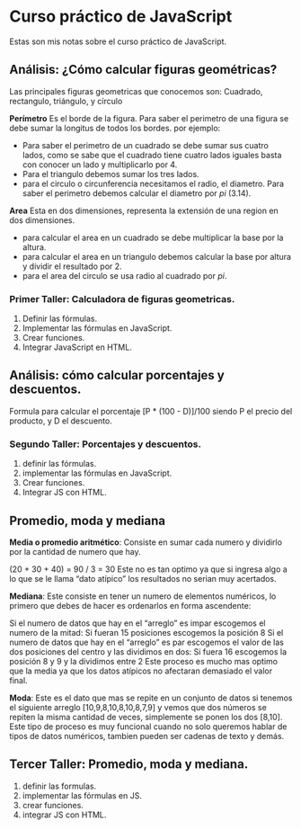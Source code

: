 # Curso práctico de JavaScript

Estas son mis notas sobre el curso práctico de JavaScript.

## Análisis: ¿Cómo calcular figuras geométricas?
Las principales figuras geometricas que conocemos son: Cuadrado, rectangulo, triángulo, y círculo

**Perímetro** 
Es el borde de la figura.
Para saber el perimetro de una figura se debe sumar la longitus de 
todos los bordes. por ejemplo:

* Para saber el perimetro de un cuadrado se debe sumar sus cuatro lados, como se sabe que el cuadrado tiene cuatro lados iguales basta con conocer un lado y multiplicarlo por 4.
* Para el triangulo debemos sumar los tres lados.
* para el circulo o circunferencia necesitamos el radio, el diametro. Para saber el perimetro debemos calcular el diametro por *pi* (3.14).

**Area**
Esta en dos dimensiones, representa la extensión de una region en dos dimensiones.

* para calcular el area en un cuadrado se debe multiplicar la base por la altura.
* para calcular el area en un triangulo debemos calcular la base por altura y dividir el resultado por 2.
* para el area del circulo se usa radio al cuadrado por *pi*.

### Primer Taller: Calculadora de figuras geometricas.
1. Definir las fórmulas.
2. Implementar las fórmulas en JavaScript.
3. Crear funciones.
4. Integrar JavaScript en HTML.

## Análisis: cómo calcular porcentajes y descuentos.
Formula para calcular el porcentaje
[P * (100 - D)]/100 siendo P el precio del producto, y D el descuento.
### Segundo Taller: Porcentajes y descuentos.
1. definir las fórmulas.
2. implementar las fórmulas en JavaScript.
3. Crear funciones.
4. Integrar JS con HTML.

## Promedio, moda y mediana
**Media o promedio aritmético**: Consiste en sumar cada numero y dividirlo por la cantidad de numero que hay.

(20 + 30 + 40) = 90 / 3 = 30
Este no es tan optimo ya que si ingresa algo a lo que se le llama “dato atípico” los resultados no serian muy acertados.


**Mediana**: Este consiste en tener un numero de elementos numéricos, lo primero que debes de hacer es ordenarlos en forma ascendente:

Si el numero de datos que hay en el “arreglo” es impar escogemos el numero de la mitad: Si fueran 15 posiciones escogemos la posición 8
Si el numero de datos que hay en el “arreglo” es par escogemos el valor de las dos posiciones del centro y las dividimos en dos: Si fuera 16 escogemos la posición 8 y 9 y la dividimos entre 2
Este proceso es mucho mas optimo que la media ya que los datos atípicos no afectaran demasiado el valor final.

**Moda**: Este es el dato que mas se repite en un conjunto de datos si tenemos el siguiente arreglo [10,9,8,10,8,10,8,7,9] y vemos que dos números se repiten la misma cantidad de veces, simplemente se ponen los dos [8,10].
Este tipo de proceso es muy funcional cuando no solo queremos hablar de tipos de datos numéricos, tambien pueden ser cadenas de texto y demás.

## Tercer Taller: Promedio, moda y mediana.
1. definir las formulas.
2. implementar las fórmulas en JS.
3. crear funciones.
4. integrar JS con HTML.